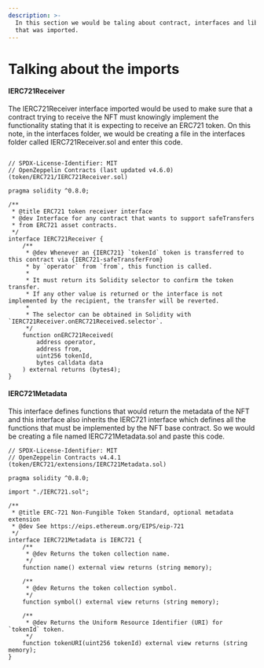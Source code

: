 ```yaml
---
description: >-
  In this section we would be taling about contract, interfaces and libraries
  that was imported.
---
```


# Talking about the imports

#### IERC721Receiver

The IERC721Receiver interface imported would be used to make sure that a contract trying to receive the NFT must knowingly implement the functionality stating that it is expecting to receive an ERC721 token. On this note, in the interfaces folder, we would be creating a file in the interfaces folder called IERC721Receiver.sol and enter this code.

```solidity

// SPDX-License-Identifier: MIT
// OpenZeppelin Contracts (last updated v4.6.0) (token/ERC721/IERC721Receiver.sol)

pragma solidity ^0.8.0;

/**
 * @title ERC721 token receiver interface
 * @dev Interface for any contract that wants to support safeTransfers
 * from ERC721 asset contracts.
 */
interface IERC721Receiver {
    /**
     * @dev Whenever an {IERC721} `tokenId` token is transferred to this contract via {IERC721-safeTransferFrom}
     * by `operator` from `from`, this function is called.
     *
     * It must return its Solidity selector to confirm the token transfer.
     * If any other value is returned or the interface is not implemented by the recipient, the transfer will be reverted.
     *
     * The selector can be obtained in Solidity with `IERC721Receiver.onERC721Received.selector`.
     */
    function onERC721Received(
        address operator,
        address from,
        uint256 tokenId,
        bytes calldata data
    ) external returns (bytes4);
}
```

#### IERC721Metadata

This interface defines functions that would return the metadata of the NFT and this interface also inherits the IERC721 interface which defines all the functions that must be implemented by the NFT base contract. So we would be creating a file named IERC721Metadata.sol and paste this code.

```solidity
// SPDX-License-Identifier: MIT
// OpenZeppelin Contracts v4.4.1 (token/ERC721/extensions/IERC721Metadata.sol)

pragma solidity ^0.8.0;

import "./IERC721.sol";

/**
 * @title ERC-721 Non-Fungible Token Standard, optional metadata extension
 * @dev See https://eips.ethereum.org/EIPS/eip-721
 */
interface IERC721Metadata is IERC721 {
    /**
     * @dev Returns the token collection name.
     */
    function name() external view returns (string memory);

    /**
     * @dev Returns the token collection symbol.
     */
    function symbol() external view returns (string memory);

    /**
     * @dev Returns the Uniform Resource Identifier (URI) for `tokenId` token.
     */
    function tokenURI(uint256 tokenId) external view returns (string memory);
}
```
